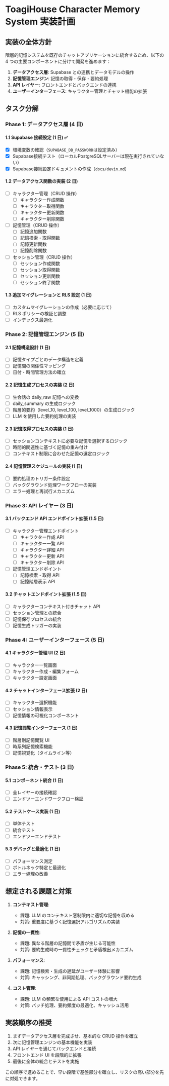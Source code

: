 # ToagiHouse Character Memory System 実装計画

## 実装の全体方針

階層的記憶システムを既存のチャットアプリケーションに統合するため、以下の 4 つの主要コンポーネントに分けて開発を進めます：

1. **データアクセス層**: Supabase との連携とデータモデルの操作
2. **記憶管理エンジン**: 記憶の取得・保存・要約処理
3. **API レイヤー**: フロントエンドとバックエンドの連携
4. **ユーザーインターフェース**: キャラクター管理とチャット機能の拡張

## タスク分解

### Phase 1: データアクセス層 (4 日)

#### 1.1 Supabase 接続設定 (1 日) ✅

- [x] 環境変数の確認（`SUPABASE_DB_PASSWORD`は設定済み）
- [x] Supabase接続テスト（ローカルPostgreSQLサーバーは現在実行されていない）
- [x] Supabase接続設定ドキュメントの作成（`docs/devin.md`）

#### 1.2 データアクセス関数の実装 (2 日)

- [ ] キャラクター管理（CRUD 操作）
  - [ ] キャラクター作成関数
  - [ ] キャラクター取得関数
  - [ ] キャラクター更新関数
  - [ ] キャラクター削除関数
- [ ] 記憶管理（CRUD 操作）
  - [ ] 記憶追加関数
  - [ ] 記憶検索・取得関数
  - [ ] 記憶更新関数
  - [ ] 記憶削除関数
- [ ] セッション管理（CRUD 操作）
  - [ ] セッション作成関数
  - [ ] セッション取得関数
  - [ ] セッション更新関数
  - [ ] セッション終了関数

#### 1.3 追加マイグレーションと RLS 設定 (1 日)

- [ ] カスタムマイグレーションの作成（必要に応じて）
- [ ] RLS ポリシーの検証と調整
- [ ] インデックス最適化

### Phase 2: 記憶管理エンジン (5 日)

#### 2.1 記憶構造設計 (1 日)

- [ ] 記憶タイプごとのデータ構造を定義
- [ ] 記憶間の関係性マッピング
- [ ] 日付・時間管理方法の確立

#### 2.2 記憶生成プロセスの実装 (2 日)

- [ ] 生会話の daily_raw 記憶への変換
- [ ] daily_summary の生成ロジック
- [ ] 階層的要約（level_10, level_100, level_1000）の生成ロジック
- [ ] LLM を使用した要約処理の実装

#### 2.3 記憶取得プロセスの実装 (1 日)

- [ ] セッションコンテキストに必要な記憶を選択するロジック
- [ ] 時間的関連性に基づく記憶の重み付け
- [ ] コンテキスト制限に合わせた記憶の選定ロジック

#### 2.4 記憶管理スケジュールの実装 (1 日)

- [ ] 要約処理のトリガー条件設定
- [ ] バックグラウンド処理ワークフローの実装
- [ ] エラー処理と再試行メカニズム

### Phase 3: API レイヤー (3 日)

#### 3.1 バックエンド API エンドポイント拡張 (1.5 日)

- [ ] キャラクター管理エンドポイント
  - [ ] キャラクター作成 API
  - [ ] キャラクター一覧 API
  - [ ] キャラクター詳細 API
  - [ ] キャラクター更新 API
  - [ ] キャラクター削除 API
- [ ] 記憶管理エンドポイント
  - [ ] 記憶検索・取得 API
  - [ ] 記憶階層表示 API

#### 3.2 チャットエンドポイント拡張 (1.5 日)

- [ ] キャラクターコンテキスト付きチャット API
- [ ] セッション管理との統合
- [ ] 記憶保存プロセスの統合
- [ ] 記憶生成トリガーの実装

### Phase 4: ユーザーインターフェース (5 日)

#### 4.1 キャラクター管理 UI (2 日)

- [ ] キャラクター一覧画面
- [ ] キャラクター作成・編集フォーム
- [ ] キャラクター設定画面

#### 4.2 チャットインターフェース拡張 (2 日)

- [ ] キャラクター選択機能
- [ ] セッション情報表示
- [ ] 記憶情報の可視化コンポーネント

#### 4.3 記憶閲覧インターフェース (1 日)

- [ ] 階層別記憶閲覧 UI
- [ ] 時系列記憶検索機能
- [ ] 記憶視覚化（タイムライン等）

### Phase 5: 統合・テスト (3 日)

#### 5.1 コンポーネント統合 (1 日)

- [ ] 全レイヤーの接続確認
- [ ] エンドツーエンドワークフロー検証

#### 5.2 テストケース実装 (1 日)

- [ ] 単体テスト
- [ ] 統合テスト
- [ ] エンドツーエンドテスト

#### 5.3 デバッグと最適化 (1 日)

- [ ] パフォーマンス測定
- [ ] ボトルネック特定と最適化
- [ ] エラー処理の改善

## 想定される課題と対策

1. **コンテキスト管理**:

   - 課題: LLM のコンテキスト窓制限内に適切な記憶を収める
   - 対策: 重要度に基づく記憶選択アルゴリズムの実装

2. **記憶の一貫性**:

   - 課題: 異なる階層の記憶間で矛盾が生じる可能性
   - 対策: 要約生成時の一貫性チェックと矛盾検出メカニズム

3. **パフォーマンス**:

   - 課題: 記憶検索・生成の遅延がユーザー体験に影響
   - 対策: キャッシング、非同期処理、バックグラウンド要約生成

4. **コスト管理**:
   - 課題: LLM の頻繁な使用による API コストの増大
   - 対策: バッチ処理、要約頻度の最適化、キャッシュ活用

## 実装順序の推奨

1. まずデータアクセス層を完成させ、基本的な CRUD 操作を確立
2. 次に記憶管理エンジンの基本機能を実装
3. API レイヤーを通じてバックエンドと接続
4. フロントエンド UI を段階的に拡張
5. 最後に全体の統合とテストを実施

この順序で進めることで、早い段階で基盤部分を確立し、リスクの高い部分を先に対処できます。
